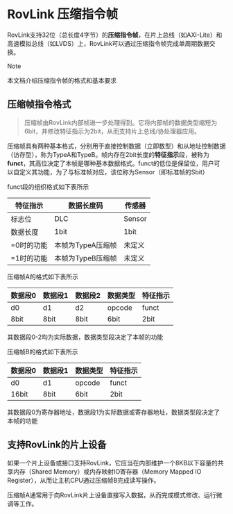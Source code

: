 # RovLink 压缩指令帧

RovLink支持32位（总长度4字节）的**压缩指令帧**，在片上总线（如AXI-Lite）和高速模拟总线（如LVDS）上，RovLink可以通过压缩指令帧完成单周期数据交换。

> [!NOTE]
>
> 本文档介绍压缩指令帧的格式和基本要求

## 压缩帧指令格式

> 压缩帧由RovLink内部帧进一步处理得到。它将内部帧的数据类型缩短为6bit，并修改特征指示为2bit，从而支持片上总线/协处理器应用。

压缩帧具有两种基本格式，分别用于直接控制数据（立即数型）和从地址控制数据（访存型），称为TypeA和TypeB。帧内存在2bit长度的**特征指示**段，被称为**funct**，其高位决定了本帧是哪种基本数据格式。funct的低位是保留位，用户可以自定义其功能，为了与标准帧对应，该位称为Sensor（即标准帧的Sbit）

funct段的组织格式如下表所示

| 特征指示   | 数据长度码        | 传感器 |
| ---------- | ----------------- | ------ |
| 标志位     | DLC               | Sensor |
| 数据长度   | 1bit              | 1bit   |
| =0时的功能 | 本帧为TypeA压缩帧 | 未定义 |
| =1时的功能 | 本帧为TypeB压缩帧 | 未定义 |

压缩帧A的格式如下表所示

| 数据段0 | 数据段1 | 数据段2 | 数据类型 | 特征指示 |
| ------- | ------- | ------- | -------- | -------- |
| d0      | d1      | d2      | opcode   | funct    |
| 8bit    | 8bit    | 8bit    | 6bit     | 2bit     |

其数据段0-2均为实际数据，数据类型段决定了本帧的功能

压缩帧B的格式如下表所示

| 数据段0 | 数据段1 | 数据类型 | 特征指示 |
| ------- | ------- | -------- | -------- |
| d0      | d1      | opcode   | funct    |
| 16bit   | 8bit    | 6bit     | 2bit     |

其数据段0为寄存器地址，数据段1为实际数据或寄存器地址，数据类型段决定了本帧的功能

## 支持RovLink的片上设备

如果一个片上设备或接口支持RovLink，它应当在内部维护一个8KB以下容量的共享内存（Shared Memory）或内存映射IO寄存器（Memory Mapped IO Register），从而让主机CPU通过压缩帧B完成读写操作。

压缩帧A通常用于向RovLink片上设备直接写入数据，从而完成模式修改、运行微调等工作。

